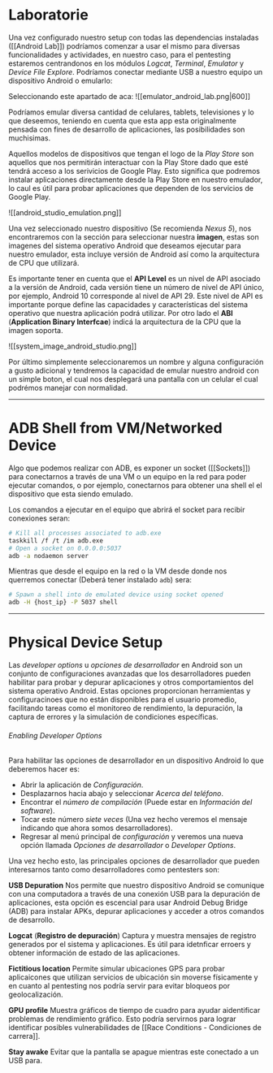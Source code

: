 # Laboratorie 

Una vez configurado nuestro setup con todas las dependencias instaladas ([[Android Lab]]) podríamos comenzar a usar el mismo para diversas funcionalidades y actividades, en nuestro caso, para el pentesting estaremos centrandonos en los módulos *Logcat*, *Terminal*, *Emulator* y *Device File Explore*. Podríamos conectar mediante USB a nuestro equipo un dispositivo Android o emularlo:

Seleccionando este apartado de aca:
![[emulator_android_lab.png|600]]

Podríamos emular diversa cantidad de celulares, tablets, televisiones y lo que deseemos, teniendo en cuenta que esta app esta originalmente pensada con fines de desarrollo de aplicaciones, las posibilidades son muchisimas.

Aquellos modelos de dispositivos que tengan el logo de la *Play Store* son aquellos que nos permitirán interactuar con la Play Store dado que esté tendrá acceso a los serivicios de Google Play. Esto significa que podremos instalar aplicaciones directamente desde la Play Store en nuestro emulador, lo caul es útil para probar aplicaciones que dependen de los servicios de Google Play.

![[android_studio_emulation.png]]

Una vez seleccionado nuestro dispositivo (Se recomienda *Nexus 5*), nos encontraremos con la sección para seleccionar nuestra **imagen**, estas son imagenes del sistema operativo Android que deseamos ejecutar para nuestro emulador, esta incluye versión de Android así como la arquitectura de CPU que utilizará.

Es importante tener en cuenta que el **API Level** es un nivel de API asociado a la versión de Android, cada versión tiene un número de nivel de API único, por ejemplo, Android 10 corresponde al nivel de API 29. Este nivel de API es importante porque define las capacidades y características del sistema operativo que nuestra aplicación podrá utilizar. Por otro lado el **ABI** (**Application Binary Interfcae**) indicá la arquitectura de la CPU que la imagen soporta.

![[system_image_android_studio.png]]

Por último simplemente seleccionaremos un nombre y alguna configuración a gusto adicional y tendremos la capacidad de emular nuestro android con un simple boton, el cual nos desplegará una pantalla con un celular el cual podrémos manejar con normalidad.

---
# ADB Shell from VM/Networked Device

Algo que podemos realizar con ADB, es exponer un socket ([[Sockets]]) para conectarnos a través de una VM o un equipo en la red para poder ejecutar comandos, o por ejemplo, conectarnos para obtener una shell el el dispositivo que esta siendo emulado.

Los comandos a ejecutar en el equipo que abrirá el socket para recibir conexiones seran:

```bash
# Kill all processes associated to adb.exe
taskkill /f /t /im adb.exe
# Open a socket on 0.0.0.0:5037
adb -a nodaemon server
```

Mientras que desde el equipo en la red o la VM desde donde nos querremos conectar (Deberá tener instalado `adb`) sera:

```bash
# Spawn a shell into de emulated device using socket opened 
adb -H {host_ip} -P 5037 shell
```

---
# Physical Device Setup

Las *developer options* u *opciones de desarrollador* en Android son un conjunto de configuraciones avanzadas que los desarrolladores pueden habilitar para probar y depurar aplicaciones y otros comportamientos del sistema operativo Android. Estas opciones proporcionan herramientas y configuracinoes que no están disponibles para el usuario promedio, facilitando tareas como el monitoreo de rendimiento, la depuración, la captura de errores y la simulación de condiciones específicas.

###### Enabling Developer Options
Para habilitar las opciones de desarrollador en un dispositivo Android lo que deberemos hacer es:

- Abrir la aplicación de *Configuración*.
- Desplazarnos hacia abajo y seleccionar *Acerca del teléfono*.
- Encontrar el *número de compilación* (Puede estar en *Información del software*).
- Tocar este número *siete veces* (Una vez hecho veremos el mensaje indicando que ahora somos desarrolladores).
- Regresar al menú principal de *configuración* y veremos una nueva opción llamada *Opciones de desarrollador* o *Developer Options*. 

Una vez hecho esto, las principales opciones de desarrollador que pueden interesarnos tanto como desarrolladores como pentesters son:

**USB Depuration**
Nos permite que nuestro dispositivo Android se comunique con una computadora a través de una conexión USB para la depuración de aplicaciones, esta opción es escencial para usar Android Debug Bridge (ADB) para instalar APKs, depurar aplicaciones y acceder a otros comandos de desarrollo.

**Logcat** (**Registro de depuración**)
Captura y muestra mensajes de registro generados por el sistema y aplicaciones. Es útil para idetnficar erroers y obtener información de estado de las aplicaciones.

**Fictitious location**
Permite simular ubicaciones GPS para probar aplicaicones que utilizan servicios de ubicación sin moverse físicamente y en cuanto al pentesting nos podría servir para evitar bloqueos por geolocalización.

**GPU profile**
Muestra gráficos de tiempo de cuadro para ayudar aidentificar problemas de rendimiento gráfico. Esto podría servirnos para lograr identificar posibles vulnerabilidades de [[Race Conditions - Condiciones de carrera]].

**Stay awake**
Evitar que la pantalla se apague mientras este conectado a un USB para.

